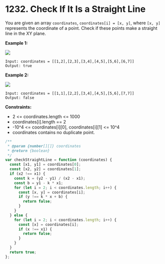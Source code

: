 # 1232. Check If It Is a Straight Line

You are given an array `coordinates`, `coordinates[i] = [x, y]`, where `[x, y]` represents the coordinate of a point. Check if these points make a straight line in the XY plane.

**Example 1:**

![](https://assets.leetcode.com/uploads/2019/10/15/untitled-diagram-2.jpg)

```
Input: coordinates = [[1,2],[2,3],[3,4],[4,5],[5,6],[6,7]]
Output: true
```

**Example 2:**

![](https://assets.leetcode.com/uploads/2019/10/09/untitled-diagram-1.jpg)

```
Input: coordinates = [[1,1],[2,2],[3,4],[4,5],[5,6],[7,7]]
Output: false
```

**Constraints:**

- 2 <= coordinates.length <= 1000
- coordinates[i].length == 2
- -10^4 <= coordinates[i][0], coordinates[i][1] <= 10^4
- coordinates contains no duplicate point.

```javascript
/**
 * @param {number[][]} coordinates
 * @return {boolean}
 */
var checkStraightLine = function (coordinates) {
  const [x1, y1] = coordinates[0];
  const [x2, y2] = coordinates[1];
  if (x2 !== x1) {
    const k = (y2 - y1) / (x2 - x1);
    const b = y1 - k * x1;
    for (let i = 2; i < coordinates.length; i++) {
      const [x, y] = coordinates[i];
      if (y !== k * x + b) {
        return false;
      }
    }
  } else {
    for (let i = 2; i < coordinates.length; i++) {
      const [x] = coordinates[i];
      if (x !== x1) {
        return false;
      }
    }
  }
  return true;
};

```
